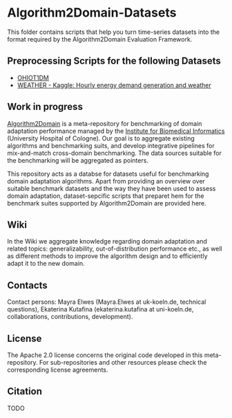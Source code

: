 # Algorithm2Domain-Datasets

This folder contains scripts that help you turn time-series datasets into the format required by the Algorithm2Domain Evaluation Framework.

## Preprocessing Scripts for the following Datasets
- [OHIOT1DM](https://webpages.charlotte.edu/rbunescu/data/ohiot1dm/OhioT1DM-dataset.html)
- [WEATHER - Kaggle: Hourly energy demand generation and weather](https://www.kaggle.com/datasets/nicholasjhana/energy-consumption-generation-prices-and-weather?select=weather_features.csv)

## Work in progress
[Algorithm2Domain](https://github.com/BI-K/Algorithm2Domain) is  a meta-repository for benchmarking of domain adaptation performance managed by the [Institute for Biomedical Informatics](https://bik.uni-koeln.de/) (University Hospital of Cologne).
Our goal is to aggregate existing algorithms and benchmarking suits, and develop integrative pipelines for mix-and-match cross-domain benchmarking. The data sources suitable for the benchmarking will be aggregated as pointers. 

This repository acts as a databse for datasets useful for benchmarking domain adaptation algorithms. Apart from providing an overview over suitable benchmark datasets and the way they have been used to assess domain adaptation, dataset-sepcific scripts that preparet hem for the benchmark suites supported by Algorithm2Domain are provided here.

## Wiki
In the Wiki we aggregate knowledge regarding domain adaptation and related topics: generalizability, out-of-distribution performance etc., as well as different methods to improve the algorithm design and to efficiently adapt it to the new domain.

## Contacts
Contact persons: Mayra Elwes (Mayra.Elwes at uk-koeln.de, technical questions), Ekaterina Kutafina (ekaterina.kutafina at uni-koeln.de, collaborations, contributions, development).

## License
The Apache 2.0 license concerns the original code developed in this meta-repository. For sub-repositories and other resources please check the corresponding license agreements.

## Citation
TODO
